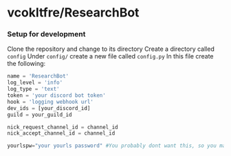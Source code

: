 # vcokltfre/ResearchBot

### Setup for development

Clone the repository and change to its directory
Create a directory called `config`
Under `config/` create a new file called `config.py`
In this file create the following:
```py
name = 'ResearchBot'
log_level = 'info'
log_type = 'text'
token = 'your discord bot token'
hook = 'logging webhook url'
dev_ids = [your_discord_id]
guild = your_guild_id

nick_request_channel_id = channel_id
nick_accept_channel_id = channel_id

yourlspw="your yourls password" #You probably dont want this, so you may want to comment out the line that says "bot.cogs.utility.links" in main.py
```